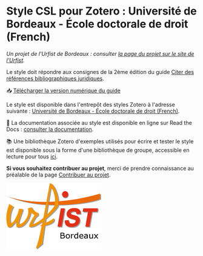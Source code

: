 # Style CSL pour Zotero : Université de Bordeaux - École doctorale de droit (French)

_Un projet de l'Urfist de Bordeaux : consulter [la page du projet sur le site de l'Urfist](http://weburfist.univ-bordeaux.fr/citer-des-references-juridiques-guide-et-style-zotero/)._

Le style doit répondre aux consignes de la 2ème édition du guide [Citer des
références bibliographiques juridiques](http://www.sudoc.fr/233120807).

:inbox_tray: [Télécharger la version numérique du guide](http://weburfist.univ-bordeaux.fr/wp-content/uploads/2019/01/20190111-2e-%C3%A9d.-Citer-r%C3%A9f%C3%A9rences-bibliographiques-version-num%C3%A9rique.pdf) 

Le style est disponible dans l'entrepôt des styles Zotero à l'adresse suivante : [Université de Bordeaux - École doctorale
de droit (French)](https://www.zotero.org/styles/universite-de-bordeaux-ecole-doctorale-de-droit).

:bookmark_tabs: La documentation associée au style est disponible en ligne sur Read the Docs : [consulter la documentation](https://documentation-style-csl-ed-droit-ubx.readthedocs.io).

:books: Une bibliothèque Zotero d'exemples utilisés pour écrire et tester le style est disponible sous la forme d'une bibliothèque de groupe, accessible en lecture pour tous [ici](https://www.zotero.org/groups/2190104/style_csl_ed_droit_bx).

**Si vous souhaitez contribuer au projet**, merci de prendre connaissance au préalable de la page [Contribuer au projet](https://github.com/fflamerie/csl_ed_droit_ubx/wiki/Contribuer-au-projet).

![logo_urfist](logo-urfist-bordeaux.png)
